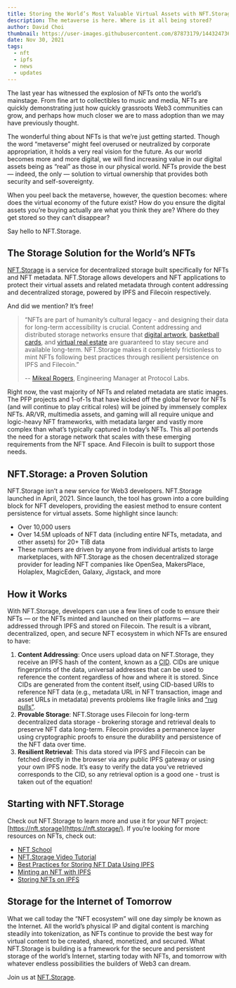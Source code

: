 ```yaml
---
title: Storing the World’s Most Valuable Virtual Assets with NFT.Storage
description: The metaverse is here. Where is it all being stored?
author: David Choi
thumbnail: https://user-images.githubusercontent.com/87873179/144324736-3f09a98e-f5aa-4199-a874-13583bf31951.jpg
date: Nov 30, 2021
tags:
  - nft
  - ipfs
  - news
  - updates
---
```


The last year has witnessed the explosion of NFTs onto the world’s mainstage. From fine art to collectibles to music and media, NFTs are quickly demonstrating just how quickly grassroots Web3 communities can grow, and perhaps how much closer we are to mass adoption than we may have previously thought.

The wonderful thing about NFTs is that we’re just getting started. Though the word “metaverse” might feel overused or neutralized by corporate appropriation, it holds a very real vision for the future. As our world becomes more and more digital, we will find increasing value in our digital assets being as “real” as those in our physical world. NFTs provide the best — indeed, the only — solution to virtual ownership that provides both security and self-sovereignty.

When you peel back the metaverse, however, the question becomes: where does the virtual economy of the future exist? How do you ensure the digital assets you’re buying actually are what you think they are? Where do they get stored so they can’t disappear?

Say hello to NFT.Storage.

## The Storage Solution for the World’s NFTs

[NFT.Storage](https://nft.storage/) is a service for decentralized storage built specifically for NFTs and NFT metadata. NFT.Storage allows developers and NFT applications to protect their virtual assets and related metadata through content addressing and decentralized storage, powered by IPFS and Filecoin respectively.

And did we mention? It’s free!

> “NFTs are part of humanity’s cultural legacy - and designing their data for long-term accessibility is crucial. Content addressing and distributed storage networks ensure that [digital artwork](https://www.wsj.com/articles/beeple-nft-fetches-record-breaking-69-million-in-christies-sale-11615477732?mod=article_inline), [basketball cards](https://dappradar.com/blog/50-million-in-sales-makes-nba-top-shot-largest-nft-market), and [virtual real estate](https://decrypt.co/57092/biggest-ever-nft-sale-made-as-single-axie-land-goes-for-1-5-million) are guaranteed to stay secure and available long-term. NFT.Storage makes it completely frictionless to mint NFTs following best practices through resilient persistence on IPFS and Filecoin.”
>
> -- [Mikeal Rogers](https://twitter.com/mikeal), Engineering Manager at Protocol Labs.

Right now, the vast majority of NFTs and related metadata are static images. The PFP projects and 1-of-1s that have kicked off the global fervor for NFTs (and will continue to play critical roles) will be joined by immensely complex NFTs. AR/VR, multimedia assets, and gaming will all require unique and logic-heavy NFT frameworks, with metadata larger and vastly more complex than what’s typically captured in today’s NFTs. This all portends the need for a storage network that scales with these emerging requirements from the NFT space. And Filecoin is built to support those needs.

## NFT.Storage: a Proven Solution

NFT.Storage isn’t a new service for Web3 developers. NFT.Storage launched in April, 2021. Since launch, the tool has grown into a core building block for NFT developers, providing the easiest method to ensure content persistence for virtual assets. Some highlight since launch:

- Over 10,000 users
- Over 14.5M uploads of NFT data (including entire NFTs, metadata, and other assets) for 20+ TiB data
- These numbers are driven by anyone from individual artists to large marketplaces, with NFT.Storage as the chosen decentralized storage provider for leading NFT companies like OpenSea, MakersPlace, Holaplex, MagicEden, Galaxy, Jigstack, and more

## How it Works

With NFT.Storage, developers can use a few lines of code to ensure their NFTs — or the NFTs minted and launched on their platforms — are addressed through IPFS and stored on Filecoin. The result is a vibrant, decentralized, open, and secure NFT ecosystem in which NFTs are ensured to have:

1. **Content Addressing**: Once users upload data on NFT.Storage, they receive an IPFS hash of the content, known as a [CID](https://docs.ipfs.io/concepts/content-addressing/#content-addressing-and-cids). CIDs are unique fingerprints of the data, universal addresses that can be used to reference the content regardless of how and where it is stored. Since CIDs are generated from the content itself, using CID-based URIs to reference NFT data (e.g., metadata URL in NFT transaction, image and asset URLs in metadata) prevents problems like fragile links and [“rug pulls”](https://cointelegraph.com/news/opensea-collector-pulls-the-rug-on-nfts-to-highlight-arbitrary-value).
2. **Provable Storage**: NFT.Storage uses Filecoin for long-term decentralized data storage - brokering storage and retrieval deals to preserve NFT data long-term. Filecoin provides a permanence layer using cryptographic proofs to ensure the durability and persistence of the NFT data over time.
3. **Resilient Retrieval**: This data stored via IPFS and Filecoin can be fetched directly in the browser via any public IPFS gateway or using your own IPFS node. It’s easy to verify the data you’ve retrieved corresponds to the CID, so any retrieval option is a good one - trust is taken out of the equation!

## Starting with NFT.Storage

Check out NFT.Storage to learn more and use it for your NFT project: [https://nft.storage](https://nft.storage/). If you’re looking for more resources on NFTs, check out:

- [NFT School](https://nftschool.dev/)
- [NFT.Storage Video Tutorial](https://www.youtube.com/watch?v=aNaj9xNF8OU)
- [Best Practices for Storing NFT Data Using IPFS](https://docs.ipfs.io/how-to/best-practices-for-nft-data/#types-of-ipfs-links-and-when-to-use-them)
- [Minting an NFT with IPFS](https://ipfs.us4.list-manage.com/track/click?u=25473244c7d18b897f5a1ff6b&id=bcae62b60f&e=7fccf7a909)
- [Storing NFTs on IPFS](https://blog.ipfs.io/2021-04-05-storing-nfts-on-ipfs/)

## Storage for the Internet of Tomorrow

What we call today the “NFT ecosystem” will one day simply be known as the Internet. All the world’s physical IP and digital content is marching steadily into tokenization, as NFTs continue to provide the best way for virtual content to be created, shared, monetized, and secured. What NFT.Storage is building is a framework for the secure and persistent storage of the world’s Internet, starting today with NFTs, and tomorrow with whatever endless possibilities the builders of Web3 can dream.

Join us at [NFT.Storage](http://nft.storage).
